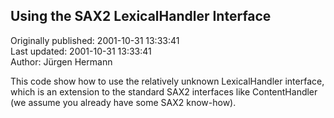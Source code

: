 ## Using the SAX2 LexicalHandler Interface  
Originally published: 2001-10-31 13:33:41  
Last updated: 2001-10-31 13:33:41  
Author: Jürgen Hermann  
  
This code show how to use the relatively unknown LexicalHandler
interface, which is an extension to the standard SAX2 interfaces like
ContentHandler (we assume you already have some SAX2 know-how).